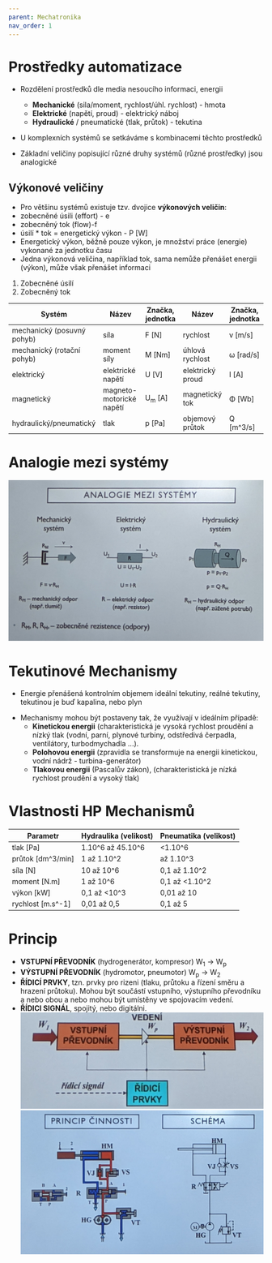 ```yaml
---
parent: Mechatronika
nav_order: 1
---
```

# Prostředky automatizace

- Rozdělení prostředků dle media nesoucího informaci, energii
	* **Mechanické** (sila/moment, rychlost/úhl. rychlost) - hmota
	- **Elektrické** (napětí, proud) - elektrický náboj
	- **Hydraulické** / pneumatické (tlak, průtok) - tekutina

- U komplexních systémů se setkáváme s kombinacemi těchto prostředků
- Základní veličiny popisující různé druhy systémů (různé prostředky) jsou analogické

## Výkonové veličiny
- Pro většinu systémů existuje tzv. dvojice **výkonových veličin**:
- zobecněné úsili (effort) - e
- zobecněný tok (flow)-f
- úsilí \* tok = energetický výkon - P [W] 
- Energetický výkon, běžně pouze výkon, je množství práce (energie) vykonané za jednotku času
- Jedna výkonová veličina, například tok, sama nemůže přenášet energii (výkon), může však přenášet informaci

1. Zobecněné úsilí
2. Zobecněný tok

| Systém                     | Název                    | Značka, jednotka  | Název            | Značka, jednotka |
| -------------------------- | ------------------------ | ----------------- | ---------------- | ---------------- |
| mechanický (posuvný pohyb) | síla                     | F [N]             | rychlost         | v [m/s]          |
| mechanický (rotační pohyb) | moment síly              | M [Nm]            | úhlová rychlost  | ω [rad/s]        |
| elektrický                 | elektrické napětí        | U [V]             | elektrický proud | I [A]            |
| magnetický                 | magneto-motorické napětí | U<sub>m</sub> [A] | magnetický tok   | Φ [Wb]           |
| hydraulický/pneumatický    | tlak                     | p [Pa]            | objemový průtok  | Q [m^3/s]        | 

# Analogie mezi systémy 
![](../Photos/PXL_20220916_071534929.jpg)
# Tekutinové Mechanismy
- Energie přenášená kontrolním objemem ideální tekutiny, reálné tekutiny, tekutinou je buď kapalina, nebo plyn
* Mechanismy mohou být postaveny tak, že využívají v ideálním případě: 
	* **Kinetickou energii** (charakteristická je vysoká rychlost proudění a nízký tlak (vodní, parní, plynové turbiny, odstředivá čerpadla, ventilátory, turbodmychadla ...).
	* **Polohovou energii** (zpravidla se transformuje na energii kinetickou, vodní nádrž - turbina-generátor)
	* **Tlakovou energii** (Pascalův zákon), (charakteristická je nízká rychlost proudění a vysoký tlak)

# Vlastnosti HP Mechanismů

| Parametr          | Hydraulika (velikost) | Pneumatika (velikost) |
| ----------------- | --------------------- | --------------------- |
| tlak [Pa]         | 1.10^6 až 45.10^6     | <1.10^6               |
| průtok [dm^3/min] | 1 až 1.10^2           | až 1.10^3             |
| síla [N]          | 10 až 10^6            | 0,1 až 1.10^2         |
| moment [N.m]      | 1 až 10^6             | 0,1 až <1.10^2        |
| výkon [kW]        | 0,1 až <10^3          | 0,01 až 10            |
| rychlost [m.s^-1] | 0,01 až 0,5           | 0,1 až 5              |

# Princip
- **VSTUPNÍ PŘEVODNÍK** (hydrogenerátor, kompresor) W<sub>1</sub> → W<sub>p</sub>
- **VÝSTUPNÍ PŘEVODNÍK** (hydromotor, pneumotor) W<sub>p</sub> → W<sub>2</sub>
- **ŘÍDICÍ PRVKY**, tzn. prvky pro rizeni (tlaku, průtoku a řízení směru a hrazení průtoku). Mohou být součástí vstupního, výstupního převodníku a nebo obou a nebo mohou být umístěny ve spojovacím vedení.
- **ŘÍDICI SIGNÁL**, spojitý, nebo digitálni.
![](../Photos/PXL_20220916_072916904.jpg)
![](../Photos/PXL_20220916_073124077.jpg)

